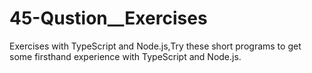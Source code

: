# 45-Qustion__Exercises
Exercises with TypeScript and Node.js,Try these short programs to get some firsthand experience with TypeScript and Node.js.
